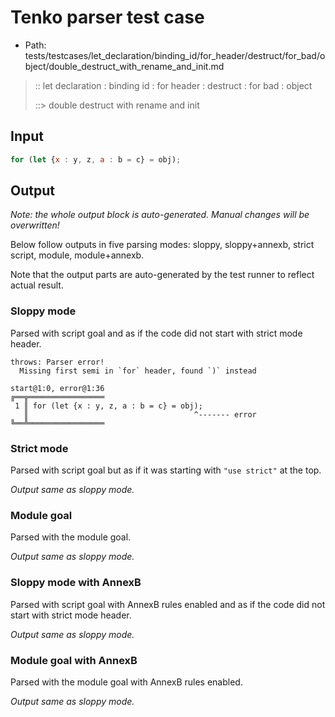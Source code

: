 # Tenko parser test case

- Path: tests/testcases/let_declaration/binding_id/for_header/destruct/for_bad/object/double_destruct_with_rename_and_init.md

> :: let declaration : binding id : for header : destruct : for bad : object
>
> ::> double destruct with rename and init

## Input

`````js
for (let {x : y, z, a : b = c} = obj);
`````

## Output

_Note: the whole output block is auto-generated. Manual changes will be overwritten!_

Below follow outputs in five parsing modes: sloppy, sloppy+annexb, strict script, module, module+annexb.

Note that the output parts are auto-generated by the test runner to reflect actual result.

### Sloppy mode

Parsed with script goal and as if the code did not start with strict mode header.

`````
throws: Parser error!
  Missing first semi in `for` header, found `)` instead

start@1:0, error@1:36
╔══╦═════════════════
 1 ║ for (let {x : y, z, a : b = c} = obj);
   ║                                     ^------- error
╚══╩═════════════════

`````

### Strict mode

Parsed with script goal but as if it was starting with `"use strict"` at the top.

_Output same as sloppy mode._

### Module goal

Parsed with the module goal.

_Output same as sloppy mode._

### Sloppy mode with AnnexB

Parsed with script goal with AnnexB rules enabled and as if the code did not start with strict mode header.

_Output same as sloppy mode._

### Module goal with AnnexB

Parsed with the module goal with AnnexB rules enabled.

_Output same as sloppy mode._
